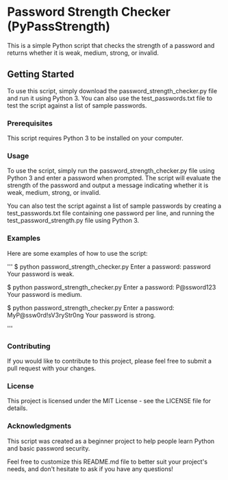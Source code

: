 # Password Strength Checker (PyPassStrength)

This is a simple Python script that checks the strength of a password and returns whether it is weak, medium, strong, or invalid.

## Getting Started

To use this script, simply download the password_strength_checker.py file and run it using Python 3. You can also use the test_passwords.txt file to test the script against a list of sample passwords.

### Prerequisites
This script requires Python 3 to be installed on your computer.

### Usage
To use the script, simply run the password_strength_checker.py file using Python 3 and enter a password when prompted. The script will evaluate the strength of the password and output a message indicating whether it is weak, medium, strong, or invalid.

You can also test the script against a list of sample passwords by creating a test_passwords.txt file containing one password per line, and running the test_password_strength.py file using Python 3.

### Examples

Here are some examples of how to use the script:

'''
$ python password_strength_checker.py
Enter a password: password
Your password is weak.

$ python password_strength_checker.py
Enter a password: P@ssword123
Your password is medium.

$ python password_strength_checker.py
Enter a password: MyP@ssw0rd!sV3ryStr0ng
Your password is strong.

'''

### Contributing

If you would like to contribute to this project, please feel free to submit a pull request with your changes.

### License

This project is licensed under the MIT License - see the LICENSE file for details.

### Acknowledgments

This script was created as a beginner project to help people learn Python and basic password security.

Feel free to customize this README.md file to better suit your project's needs, and don't hesitate to ask if you have any questions!